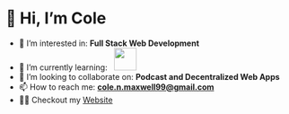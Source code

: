 # 👋 Hi, I’m Cole
- 👀 I’m interested in: **Full Stack Web Development**
- 🌱 I’m currently learning: &nbsp; <img src=https://user-images.githubusercontent.com/58858010/135723723-ede42a82-bcb6-4f1b-a8f4-bfe21b8f95a0.png width="40"/> &nbsp;
- 💞️ I’m looking to collaborate on: **Podcast and Decentralized Web Apps**
- 📫 How to reach me: **cole.n.maxwell99@gmail.com**
- 👨‍💻 Checkout my [Website](https://www.colemaxwell.dev/)
